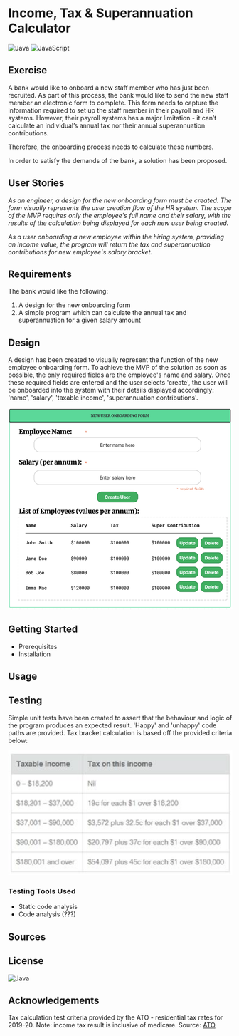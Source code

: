 # Income, Tax & Superannuation Calculator

![Java](https://img.shields.io/badge/java-%23ED8B00.svg?style=for-the-badge&logo=java&logoColor=white)
![JavaScript](https://img.shields.io/badge/javascript-%23323330.svg?style=for-the-badge&logo=javascript&logoColor=%23F7DF1E)

## Exercise

A bank would like to onboard a new staff member who has just been recruited.
As part of this process, the bank would like to send the new staff member an electronic form to complete.
This form needs to capture the information required to set up the staff member in their payroll and HR systems.
However, their payroll systems has a major limitation - it can’t calculate an individual’s annual tax nor their annual
superannuation contributions.

Therefore, the onboarding process needs to calculate these numbers.

In order to satisfy the demands of the bank, a solution has been proposed.

## User Stories

_As an engineer, a design for the new onboarding form must be created. The form visually represents the user creation
flow of the HR system. The scope of the MVP requires only the employee's full name and their salary, with the results of
the calculation being displayed for each new user being created._

_As a user onboarding a new employee within the hiring system, providing an income value, the program will return the
tax and superannuation contributions for new employee's salary bracket._

## Requirements

The bank would like the following:

1. A design for the new onboarding form
2. A simple program which can calculate the annual tax and superannuation for a given salary amount

## Design

A design has been created to visually represent the function of the new employee onboarding form.
To achieve the MVP of the solution as soon as possible, the only required fields are the employee's name and salary.
Once these required fields are entered and the user selects 'create', the user will be onboarded into the system with
their details displayed accordingly: 'name', 'salary', 'taxable income', 'superannuation contributions'.

![form_design](resources/form_design.png)

## Getting Started

- Prerequisites
- Installation

## Usage

## Testing

Simple unit tests have been created to assert that the behaviour and logic of the program produces an expected result.
'Happy' and 'unhappy' code paths are provided.
Tax bracket calculation is based off the provided criteria below:

![Tax Bracket Table](resources/tax_bracket_table.png)

### Testing Tools Used

- Static code analysis
- Code analysis (???)

## Sources

## License

![Java](https://img.shields.io/badge/-MIT-brightgreen.svg?style=for-the-badge&logo=java&logoColor=white)

## Acknowledgements

Tax calculation test criteria provided by the ATO - residential tax rates for 2019-20.
Note: income tax result is inclusive of medicare.
Source: [ATO](https://www.ato.gov.au/Rates/Individual-income-tax-for-prior-years/)

